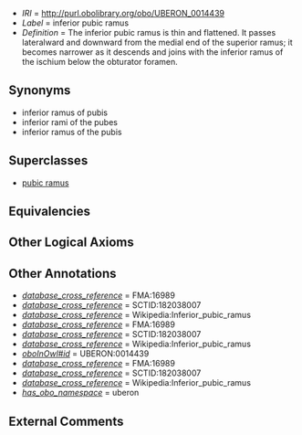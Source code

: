 * *IRI* = http://purl.obolibrary.org/obo/UBERON_0014439
 * *Label* = inferior pubic ramus
 * *Definition* = The inferior pubic ramus is thin and flattened. It passes lateralward and downward from the medial end of the superior ramus; it becomes narrower as it descends and joins with the inferior ramus of the ischium below the obturator foramen.

## Synonyms

 * inferior ramus of pubis
 * inferior rami of the pubes
 * inferior ramus of the pubis

## Superclasses

 * [pubic ramus](../../UBERON/44/UBERON_0014444.md)

## Equivalencies


## Other Logical Axioms


## Other Annotations

 * *[database_cross_reference](../../ef/oboInOwl#hasDbXref.md)* = FMA:16989
 * *[database_cross_reference](../../ef/oboInOwl#hasDbXref.md)* = SCTID:182038007
 * *[database_cross_reference](../../ef/oboInOwl#hasDbXref.md)* = Wikipedia:Inferior_pubic_ramus
 * *[database_cross_reference](../../ef/oboInOwl#hasDbXref.md)* = FMA:16989
 * *[database_cross_reference](../../ef/oboInOwl#hasDbXref.md)* = SCTID:182038007
 * *[database_cross_reference](../../ef/oboInOwl#hasDbXref.md)* = Wikipedia:Inferior_pubic_ramus
 * *[oboInOwl#id](../../id/oboInOwl#id.md)* = UBERON:0014439
 * *[database_cross_reference](../../ef/oboInOwl#hasDbXref.md)* = FMA:16989
 * *[database_cross_reference](../../ef/oboInOwl#hasDbXref.md)* = SCTID:182038007
 * *[database_cross_reference](../../ef/oboInOwl#hasDbXref.md)* = Wikipedia:Inferior_pubic_ramus
 * *[has_obo_namespace](../../ce/oboInOwl#hasOBONamespace.md)* = uberon

## External Comments

